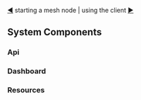 [&#9664;](starting.md) starting a mesh node | using the client [&#9654;](client.md)

## System Components

### Api

### Dashboard

### Resources

